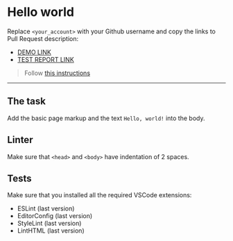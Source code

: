 # Hello world

Replace `<your_account>` with your Github username and copy the links to Pull Request description:
- [DEMO LINK](https://IrynaZahorodnia.github.io/layout_hello-world/)
- [TEST REPORT LINK](https://IrynaZahorodnia.github.io/layout_hello-world/report/html_report/)

> Follow [this instructions](https://mate-academy.github.io/layout_task-guideline/#how-to-solve-the-layout-tasks-on-github)
___

## The task

Add the basic page markup and the text `Hello, world!` into the body.

## Linter

Make sure that `<head>` and `<body>` have indentation of 2 spaces.

## Tests

Make sure that you installed all the required VSCode extensions:

- ESLint (last version)
- EditorConfig (last version)
- StyleLint (last version)
- LintHTML (last version)
